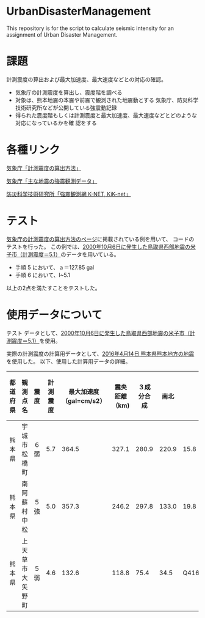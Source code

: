 # UrbanDisasterManagement
This repository is for the script to calculate seismic intensity for an assignment of Urban Disaster Management.

# 課題
計測震度の算出および最大加速度、最大速度などとの対応の確認。

- 気象庁の計測震度を算出し、震度階を調べる
- 対象は、熊本地震の本震や前震で観測された地震動とする
気象庁、防災科学技術研究所などが公開している強震動記録
- 得られた震度階もしくは計測震度と最大加速度、最大速度などとどのような対応になっているかを確
認をする

# 各種リンク

[気象庁「計測震度の算出方法」](http://www.data.jma.go.jp/svd/eqev/data/kyoshin/kaisetsu/calc_sindo.htm)

[気象庁「主な地震の強震観測データ」](http://www.data.jma.go.jp/svd/eqev/data/kyoshin/jishin/index.html)

[防災科学技術研究所「強震観測網 K-NET, KiK-net」](http://www.kyoshin.bosai.go.jp/kyoshin/ )


# テスト
[気象庁の計測震度の算出方法のページ](http://www.data.jma.go.jp/svd/eqev/data/kyoshin/kaisetsu/calc_sindo.htm)に掲載されている例を用いて、
コードのテストを行った。
この例では、[2000年10月6日に発生した鳥取県西部地震の米子市（計測震度＝5.1）](http://www.data.jma.go.jp/svd/eqev/data/kyoshin/jishin/001006_tottori-seibu/dat/AA06EA01.csv)のデータを用いている。

- 手順 5 において、ａ＝127.85 gal
- 手順 6 において、I~5.1

以上の2点を満たすことをテストした。

    
# 使用データについて

テスト データとして、[2000年10月6日に発生した鳥取県西部地震の米子市（計測震度＝5.1）](http://www.data.jma.go.jp/svd/eqev/data/kyoshin/jishin/001006_tottori-seibu/dat/AA06EA01.csv)を使用。

実際の計測震度の計算用データとして、[2016年4月14日 熊本県熊本地方の地震](http://www.data.jma.go.jp/svd/eqev/data/kyoshin/jishin/1604142126_kumamoto/data/Q4149CF2.csv)を使用した。
以下、使用した計算用データの詳細。

|都道府県|観測点名|震度	|計測震度|最大加速度（gal=cm/s2）|震央距離（km)|３成分合成|南北|東西|上下|ファイル名|
|-----|-----|-----|-----|-----|-----|-----|-----|-----|-----|-----|
|熊本県|宇城市松橋町|６弱|5.7|364.5|327.1|280.9|220.9|15.8|Q4149CF2.csv|
|熊本県|南阿蘇村中松|５強|5.0|357.3|246.2|297.8|133.0|19.8|Q416EED018.csv|
|熊本県|上天草市大矢野町|５弱|4.6|132.6|118.8|75.4|34.5|Q4169D2004.csv|	
